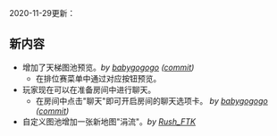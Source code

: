 2020-11-29更新：  

## 新内容  
- 增加了天梯图池预览。*by [babygogogo](https://github.com/Babygogogo)* *([commit](https://github.com/Babygogogo/TinyWarsClient/commit/4da4b76f2243a0621bb634f1af649c3e150c1e70))*  
	- 在排位赛菜单中通过对应按钮预览。  
- 玩家现在可以在准备房间中进行聊天。  
	- 在房间中点击"聊天"即可开启房间的聊天选项卡。  *by [babygogogo](https://github.com/Babygogogo)* *([commit](https://github.com/Babygogogo/TinyWarsClient/commit/63060beae5683834f788b5a3fefe1359d2bac9f0))*  
- 自定义图池增加一张新地图"涓流"。*by [Rush_FTK](https://github.com/RushFTK)*  